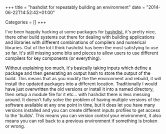 +++
title = "hashdist for repeatably building an environment"
date = "2014-06-22T14:52:42+01:00"


Categories = []
+++

I've been happily hacking at some packages for
[hashdist](https://hashdist.github.com), it's pretty nice, there
other build systems out there for dealing with building applications
and libraries with different combinations of compilers and numerical
libraries. Out of the lot I think hashdist has been the most satisfying
to use so far. It's still missing some bits and pieces to allow users
to use different compilers for key components (or everything).

Without explaining too much, it's basically taking inputs which define
a package and then generating an output hash to store the output of the
build. This means that as you modify the the environment and rebuild, it
will install the updated packages into a different location. Traditionally
I would have just overwritten the old versions or install it into a named
directory, then setup a module file for it etc... with hashdist there
is less messing around. It doesn't fully solve the problem of having
multiple versions of the software available at any one point in time,
but it does let you have many versions installed and you can create
different inputs profiles to get access to the 'builds'. This means you
can version control your environment, it also means you can roll back
to a previous environment if something is broken or wrong.
